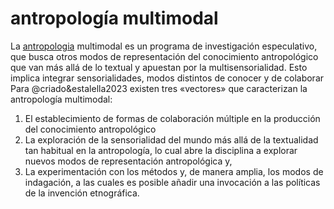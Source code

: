 # antropología multimodal

La [antropologia](antropologia.md) multimodal es un programa de investigación especulativo, que busca otros modos de representación del conocimiento antropológico que van más allá de lo textual y apuestan por la multisensorialidad. Esto implica integrar sensorialidades, modos distintos de conocer  y de colaborar Para @criado&estalella2023 existen tres «vectores» que caracterizan la antropología multimodal:

1. El establecimiento de formas de colaboración múltiple en la producción del conocimiento antropológico
1. La exploración de la sensorialidad del mundo más allá de la textualidad tan habitual en la antropología, lo cual abre la disciplina a explorar nuevos modos de representación antropológica y,
1. La experimentación con los métodos y, de manera amplia, los modos de indagación, a las cuales es posible añadir una invocación a las políticas de la invención etnográfica.
